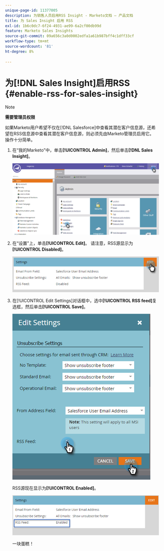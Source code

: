 ```yaml
---
unique-page-id: 11377005
description: 为销售人员启用RSS Insight - Marketo文档 — 产品文档
title: 为 Sales Insight 启用 RSS
exl-id: 1b6c0dc7-6f24-4931-ae99-6a2cf00db99d
feature: Marketo Sales Insights
source-git-commit: 09a656c3a0d0002edfa1a61b987bff4c1dff33cf
workflow-type: tm+mt
source-wordcount: '81'
ht-degree: 8%

---
```


# 为[!DNL Sales Insight]启用RSS {#enable-rss-for-sales-insight}

>[!NOTE]
>
>**需要管理员权限**

如果Marketo用户希望不仅在[!DNL Salesforce]中查看其潜在客户信息源，还希望在RSS信息源中查看其潜在客户信息源，则必须先由Marketo管理员启用它。 操作十分简单。

1. 在“我的Marketo”中，单击&#x200B;**[!UICONTROL Admin]**，然后单击&#x200B;**[!DNL Sales Insight]**。

   ![](assets/set-up-rss-1-hands.png)

1. 在“设置”上，单击&#x200B;**[!UICONTROL Edit]**。 请注意，RSS源显示为&#x200B;**[!UICONTROL Disabled]**。

   ![](assets/rss-settings-tab.png)

1. 在[!UICONTROL Edit Settings]对话框中，选中&#x200B;**[!UICONTROL RSS feed]**&#x200B;复选框，然后单击&#x200B;**[!UICONTROL Save]**。

   ![](assets/rss-edit-settings-2-hands.png)

   RSS源现在显示为&#x200B;**[!UICONTROL Enabled]**。

   ![](assets/rss-final-box.png)

   一块蛋糕！
